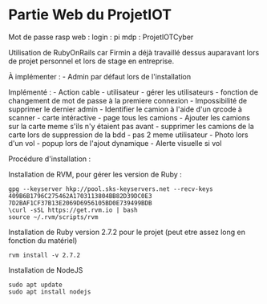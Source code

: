 # Partie Web du ProjetIOT
Mot de passe rasp web :
login :     pi
mdp :       ProjetIOTCyber

Utilisation de RubyOnRails car Firmin a déjà travaillé dessus auparavant lors de projet personnel et lors de stage en entreprise.

À implémenter :
    - Admin par défaut lors de l'installation

Implémenté :
    - Action cable
    - utilisateur
    - gérer les utilisateurs
    - fonction de changement de mot de passe à la premiere connexion
    - Impossibilité de supprimer le dernier admin
    - Identifier le camion à l'aide d'un qrcode à scanner
    - carte intéractive
    - page tous les camions
    - Ajouter les camions sur la carte meme s'ils n'y étaient pas avant
    - supprimer les camions de la carte lors de suppression de la bdd
    - pas 2 meme utilisateur
    - Photo lors d'un vol
    - popup lors de l'ajout dynamique
    - Alerte visuelle si vol

Procédure d'installation :

Installation de RVM, pour gérer les version de Ruby :

    gpg --keyserver hkp://pool.sks-keyservers.net --recv-keys 409B6B1796C275462A1703113804BB82D39DC0E3 7D2BAF1CF37B13E2069D6956105BD0E739499BDB
    \curl -sSL https://get.rvm.io | bash
    source ~/.rvm/scripts/rvm

Installation de Ruby version 2.7.2 pour le projet (peut etre assez long en fonction du matériel)

    rvm install -v 2.7.2

Installation de NodeJS

    sudo apt update
    sudo apt install nodejs